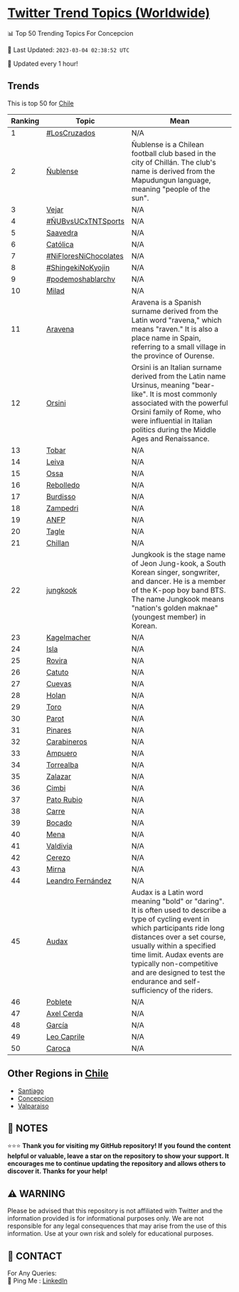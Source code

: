 [Twitter Trend Topics (Worldwide)](https://github.com/ErcinDedeoglu/Twitter-Trend-Topics)
==========


📊 Top 50 Trending Topics For Concepcion

📆 Last Updated: `2023-03-04 02:38:52 UTC`

🔧 Updated every 1 hour!


## Trends

This is top 50 for [Chile](</Chile>)

| Ranking | Topic | Mean |
| ------- | ------------ | ------------ |
| 1 | [#LosCruzados](http://twitter.com/search?q=%23LosCruzados) | N/A |
| 2 | [Ñublense](http://twitter.com/search?q=%c3%91ublense) | Ñublense is a Chilean football club based in the city of Chillán. The club's name is derived from the Mapudungun language, meaning "people of the sun". |
| 3 | [Vejar](http://twitter.com/search?q=Vejar) | N/A |
| 4 | [#ÑUBvsUCxTNTSports](http://twitter.com/search?q=%23%c3%91UBvsUCxTNTSports) | N/A |
| 5 | [Saavedra](http://twitter.com/search?q=Saavedra) | N/A |
| 6 | [Católica](http://twitter.com/search?q=Cat%c3%b3lica) | N/A |
| 7 | [#NiFloresNiChocolates](http://twitter.com/search?q=%23NiFloresNiChocolates) | N/A |
| 8 | [#ShingekiNoKyojin](http://twitter.com/search?q=%23ShingekiNoKyojin) | N/A |
| 9 | [#podemoshablarchv](http://twitter.com/search?q=%23podemoshablarchv) | N/A |
| 10 | [Milad](http://twitter.com/search?q=Milad) | N/A |
| 11 | [Aravena](http://twitter.com/search?q=Aravena) | Aravena is a Spanish surname derived from the Latin word "ravena," which means "raven." It is also a place name in Spain, referring to a small village in the province of Ourense. |
| 12 | [Orsini](http://twitter.com/search?q=Orsini) | Orsini is an Italian surname derived from the Latin name Ursinus, meaning "bear-like". It is most commonly associated with the powerful Orsini family of Rome, who were influential in Italian politics during the Middle Ages and Renaissance. |
| 13 | [Tobar](http://twitter.com/search?q=Tobar) | N/A |
| 14 | [Leiva](http://twitter.com/search?q=Leiva) | N/A |
| 15 | [Ossa](http://twitter.com/search?q=Ossa) | N/A |
| 16 | [Rebolledo](http://twitter.com/search?q=Rebolledo) | N/A |
| 17 | [Burdisso](http://twitter.com/search?q=Burdisso) | N/A |
| 18 | [Zampedri](http://twitter.com/search?q=Zampedri) | N/A |
| 19 | [ANFP](http://twitter.com/search?q=ANFP) | N/A |
| 20 | [Tagle](http://twitter.com/search?q=Tagle) | N/A |
| 21 | [Chillan](http://twitter.com/search?q=Chillan) | N/A |
| 22 | [jungkook](http://twitter.com/search?q=jungkook) | Jungkook is the stage name of Jeon Jung-kook, a South Korean singer, songwriter, and dancer. He is a member of the K-pop boy band BTS. The name Jungkook means "nation's golden maknae" (youngest member) in Korean. |
| 23 | [Kagelmacher](http://twitter.com/search?q=Kagelmacher) | N/A |
| 24 | [Isla](http://twitter.com/search?q=Isla) | N/A |
| 25 | [Rovira](http://twitter.com/search?q=Rovira) | N/A |
| 26 | [Catuto](http://twitter.com/search?q=Catuto) | N/A |
| 27 | [Cuevas](http://twitter.com/search?q=Cuevas) | N/A |
| 28 | [Holan](http://twitter.com/search?q=Holan) | N/A |
| 29 | [Toro](http://twitter.com/search?q=Toro) | N/A |
| 30 | [Parot](http://twitter.com/search?q=Parot) | N/A |
| 31 | [Pinares](http://twitter.com/search?q=Pinares) | N/A |
| 32 | [Carabineros](http://twitter.com/search?q=Carabineros) | N/A |
| 33 | [Ampuero](http://twitter.com/search?q=Ampuero) | N/A |
| 34 | [Torrealba](http://twitter.com/search?q=Torrealba) | N/A |
| 35 | [Zalazar](http://twitter.com/search?q=Zalazar) | N/A |
| 36 | [Cimbi](http://twitter.com/search?q=Cimbi) | N/A |
| 37 | [Pato Rubio](http://twitter.com/search?q=Pato+Rubio) | N/A |
| 38 | [Carre](http://twitter.com/search?q=Carre) | N/A |
| 39 | [Bocado](http://twitter.com/search?q=Bocado) | N/A |
| 40 | [Mena](http://twitter.com/search?q=Mena) | N/A |
| 41 | [Valdivia](http://twitter.com/search?q=Valdivia) | N/A |
| 42 | [Cerezo](http://twitter.com/search?q=Cerezo) | N/A |
| 43 | [Mirna](http://twitter.com/search?q=Mirna) | N/A |
| 44 | [Leandro Fernández](http://twitter.com/search?q=Leandro+Fern%c3%a1ndez) | N/A |
| 45 | [Audax](http://twitter.com/search?q=Audax) | Audax is a Latin word meaning "bold" or "daring". It is often used to describe a type of cycling event in which participants ride long distances over a set course, usually within a specified time limit. Audax events are typically non-competitive and are designed to test the endurance and self-sufficiency of the riders. |
| 46 | [Poblete](http://twitter.com/search?q=Poblete) | N/A |
| 47 | [Axel Cerda](http://twitter.com/search?q=Axel+Cerda) | N/A |
| 48 | [García](http://twitter.com/search?q=Garc%c3%ada) | N/A |
| 49 | [Leo Caprile](http://twitter.com/search?q=Leo+Caprile) | N/A |
| 50 | [Caroca](http://twitter.com/search?q=Caroca) | N/A |



## Other Regions in [Chile](</Chile>)

* [Santiago](</Chile/Santiago.md>)
* [Concepcion](</Chile/Concepcion.md>)
* [Valparaiso](</Chile/Valparaiso.md>)



## 📝 NOTES

⭐⭐⭐ **Thank you for visiting my GitHub repository! If you found the content helpful or valuable, leave a star on the repository to show your support. It encourages me to continue updating the repository and allows others to discover it. Thanks for your help!**


## ⚠️ WARNING

Please be advised that this repository is not affiliated with Twitter and the information provided is for informational purposes only. We are not responsible for any legal consequences that may arise from the use of this information. Use at your own risk and solely for educational purposes.


## 📨 CONTACT

 For Any Queries:  
            🏓 Ping Me : [LinkedIn](https://www.linkedin.com/in/ercindedeoglu/)
